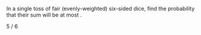 In a single toss of  fair (evenly-weighted) six-sided dice, find the probability that their sum will be at most .


5 / 6
